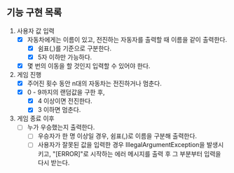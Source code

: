 ## 기능 구현 목록

1. 사용자 값 입력
    - [x] 자동차에게는 이름이 있고, 전진하는 자동자를 출력할 때 이름을 같이 출력한다.
        - [x] 쉼표(,)를 기준으로 구분한다.
        - [x] 5자 이하만 가능하다.
    - [x] 몇 번의 이동을 할 것인지 입력할 수 있어야 한다.
2. 게임 진행
    - [x] 주어진 횟수 동안 n대의 자동차는 전진하거나 멈춘다.
    - [x] 0 - 9까지의 랜덤값을 구한 후, 
        - [x] 4 이상이면 전진한다. 
        - [x] 3 이하면 멈춘다.
3. 게임 종료 이후
    - [ ] 누가 우승했는지 출력한다.
        - [ ] 우승자가 한 명 이상일 경우, 쉼표(,)로 이름을 구분해 출력한다.
        - [ ] 사용자가 잘못된 값을 입력한 경우 IllegalArgumentException을 발생시키고, "[ERROR]"로 시작하는 에러 메시지를 출력 후 그 부분부터 입력을 다시 받는다.